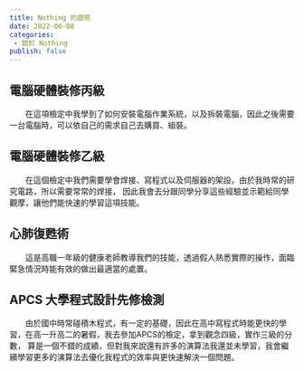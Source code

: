 ```yaml
---
title: Nothing 的證照
date: 2022-06-08
categories: 
 - 關於 Nothing
publish: false
---
```


## 電腦硬體裝修丙級
&emsp;&emsp;在這項檢定中我學到了如何安裝電腦作業系統，以及拆裝電腦，因此之後需要一台電腦時，可以依自己的需求自己去購買、組裝。

## 電腦硬體裝修乙級
&emsp;&emsp;在這個檢定中我們需要學會焊接、寫程式以及伺服器的架設，由於我時常的研究電路，所以需要常常的焊接， 因此我會去分跟同學分享這些經驗並示範給同學觀摩，讓他們能快速的學習這項技能。

## 心肺復甦術
&emsp;&emsp;這是高職一年級的健康老師教導我們的技能，透過假人熟悉實際的操作，面臨緊急情況時能有效的做出最適當的處置。

## APCS 大學程式設計先修檢測
&emsp;&emsp;由於國中時常碰積木程式，有一定的基礎，因此在高中寫程式時能更快的學習，在高一升高二的暑假，我去參加APCS的檢定，拿到觀念四級，實作三級的分數， 算是一個不錯的成績，但對我來說還有許多的演算法我還並未學習，我會繼續學習更多的演算法去優化我程式的效率與更快速解決一個問題。